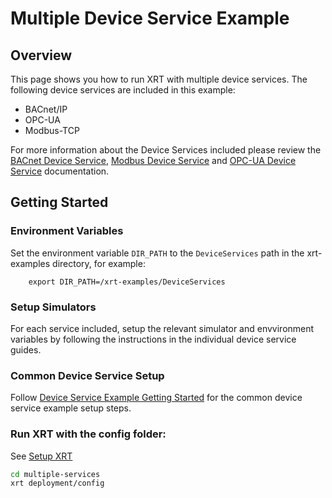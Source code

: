 # Multiple Device Service Example

## Overview

This page shows you how to run XRT with multiple device services. The following device services are included in this example:
* BACnet/IP
* OPC-UA
* Modbus-TCP


For more information about the Device Services included please review the [BACnet Device Service](https://docs.iotechsys.com/edge-xrt20/device-service-components/bacnet-device-service-component.html), [Modbus Device Service](hhttps://docs.iotechsys.com/edge-xrt20/device-service-components/modbus-device-service-component.html) and [OPC-UA Device Service](https://docs.iotechsys.com/edge-xrt20/device-service-components/opc-ua-device-service-component.html) documentation.

## Getting Started

### Environment Variables

Set the environment variable `DIR_PATH` to the `DeviceServices` path in the xrt-examples directory, for example:

``` shell
    export DIR_PATH=/xrt-examples/DeviceServices
```

### Setup Simulators

For each service included, setup the relevant simulator and envvironment variables by following the instructions in the individual device service guides.

### **Common Device Service Setup**

Follow [Device Service Example Getting Started](../interactive-walkthrough/ds-getting-started-common.md) for the common device service example setup steps.

### **Run XRT with the config folder:**

See [Setup XRT](../interactive-walkthrough/setup-xrt.md)

```bash
cd multiple-services
xrt deployment/config
```
